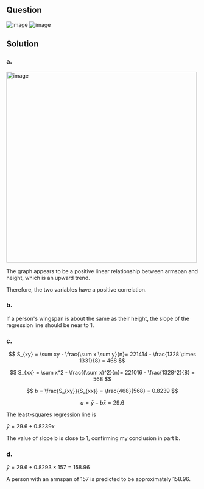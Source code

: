## Question

![image](https://github.com/user-attachments/assets/2987c6b7-aab1-44f3-99cb-1957ed296df2)
![image](https://github.com/user-attachments/assets/60042202-b61c-48c9-b980-0a4a2a638d25)

## Solution

### a.

<img width="500" alt="image" src=https://github.com/user-attachments/assets/3a299b68-ccd0-415c-992c-7a009a14dcba>

The graph appears to be a positive linear relationship between armspan and height, which is an upward trend.

Therefore, the two variables have a positive correlation.

### b.

If a person's wingspan is about the same as their height, the slope of the regression line should be near to 1.

### c.

$$
S_{xy} = \sum xy - \frac{\sum x \sum y}{n}= 221414 - \frac{1328 \times 1331}{8} = 468
$$

$$
S_{xx} = \sum x^2 - \frac{(\sum x)^2}{n}= 221016 - \frac{1328^2}{8} = 568
$$

$$
b = \frac{S_{xy}}{S_{xx}} = \frac{468}{568} = 0.8239
$$

$$
a = \bar{y} - b\bar{x} = 29.6
$$

The least-squares regression line is

$\hat{y} = 29.6 + 0.8239x$  

The value of slope b is close to 1, confirming my conclusion in part b.

### d.

$\hat{y} = 29.6 + 0.8293 \times 157 = 158.96$  

A person with an armspan of 157 is predicted to be approximately 158.96.

